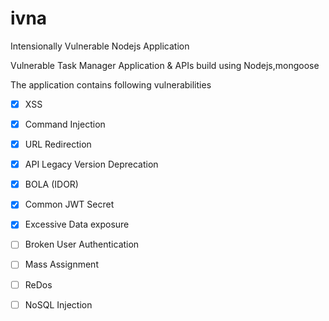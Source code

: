 # ivna
Intensionally Vulnerable Nodejs Application

Vulnerable Task Manager Application &amp; APIs build using Nodejs,mongoose

The application contains following vulnerabilities

- [x] XSS
- [x] Command Injection
- [x] URL Redirection
- [x] API Legacy Version Deprecation
- [x] BOLA (IDOR)
- [x] Common JWT Secret
- [x] Excessive Data exposure
- [ ] Broken User Authentication
- [ ] Mass Assignment
- [ ] ReDos
- [ ] NoSQL Injection

